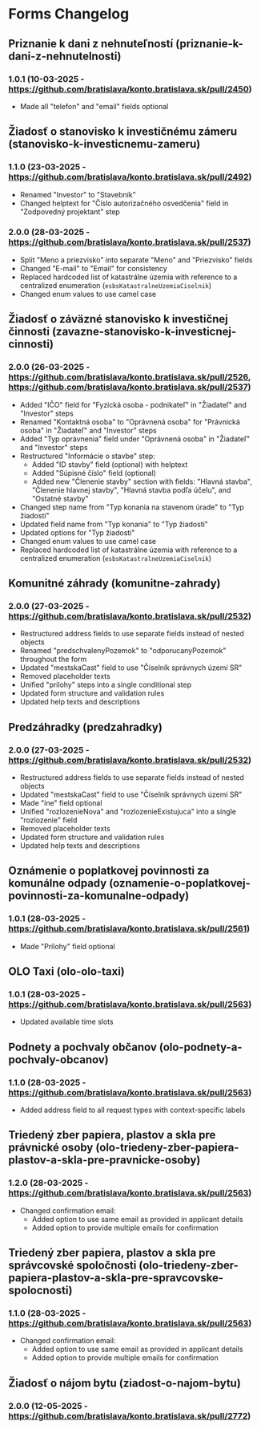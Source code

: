 # Forms Changelog

## Priznanie k dani z nehnuteľností (priznanie-k-dani-z-nehnutelnosti)

### 1.0.1 (10-03-2025 - https://github.com/bratislava/konto.bratislava.sk/pull/2450)

- Made all "telefon" and "email" fields optional

## Žiadosť o stanovisko k investičnému zámeru (stanovisko-k-investicnemu-zameru)

### 1.1.0 (23-03-2025 - https://github.com/bratislava/konto.bratislava.sk/pull/2492)

- Renamed "Investor" to "Stavebník"
- Changed helptext for "Číslo autorizačného osvedčenia" field in "Zodpovedný projektant" step

### 2.0.0 (28-03-2025 - https://github.com/bratislava/konto.bratislava.sk/pull/2537)

- Split "Meno a priezvisko" into separate "Meno" and "Priezvisko" fields
- Changed "E-mail" to "Email" for consistency
- Replaced hardcoded list of katastrálne územia with reference to a centralized enumeration (`esbsKatastralneUzemiaCiselnik`)
- Changed enum values to use camel case

## Žiadosť o záväzné stanovisko k investičnej činnosti (zavazne-stanovisko-k-investicnej-cinnosti)

### 2.0.0 (26-03-2025 - https://github.com/bratislava/konto.bratislava.sk/pull/2526, https://github.com/bratislava/konto.bratislava.sk/pull/2537)

- Added "IČO" field for "Fyzická osoba - podnikateľ" in "Žiadateľ" and "Investor" steps
- Renamed "Kontaktná osoba" to "Oprávnená osoba" for "Právnická osoba" in "Žiadateľ" and "Investor" steps
- Added "Typ oprávnenia" field under "Oprávnená osoba" in "Žiadateľ" and "Investor" steps
- Restructured "Informácie o stavbe" step:
  - Added "ID stavby" field (optional) with helptext
  - Added "Súpisné číslo" field (optional)
  - Added new "Členenie stavby" section with fields: "Hlavná stavba", "Členenie hlavnej stavby", "Hlavná stavba podľa účelu", and "Ostatné stavby"
- Changed step name from "Typ konania na stavenom úrade" to "Typ žiadosti"
- Updated field name from "Typ konania" to "Typ žiadosti"
- Updated options for "Typ žiadosti"
- Changed enum values to use camel case
- Replaced hardcoded list of katastrálne územia with reference to a centralized enumeration (`esbsKatastralneUzemiaCiselnik`)

## Komunitné záhrady (komunitne-zahrady)

### 2.0.0 (27-03-2025 - https://github.com/bratislava/konto.bratislava.sk/pull/2532)

- Restructured address fields to use separate fields instead of nested objects
- Renamed "predschvalenyPozemok" to "odporucanyPozemok" throughout the form
- Updated "mestskaCast" field to use "Číselník správnych území SR"
- Removed placeholder texts
- Unified "prilohy" steps into a single conditional step
- Updated form structure and validation rules
- Updated help texts and descriptions

## Predzáhradky (predzahradky)

### 2.0.0 (27-03-2025 - https://github.com/bratislava/konto.bratislava.sk/pull/2532)

- Restructured address fields to use separate fields instead of nested objects
- Updated "mestskaCast" field to use "Číselník správnych území SR"
- Made "ine" field optional
- Unified "rozlozenieNova" and "rozlozenieExistujuca" into a single "rozlozenie" field
- Removed placeholder texts
- Updated form structure and validation rules
- Updated help texts and descriptions

## Oznámenie o poplatkovej povinnosti za komunálne odpady (oznamenie-o-poplatkovej-povinnosti-za-komunalne-odpady)

### 1.0.1 (28-03-2025 - https://github.com/bratislava/konto.bratislava.sk/pull/2561)

- Made "Prílohy" field optional

## OLO Taxi (olo-olo-taxi)

### 1.0.1 (28-03-2025 - https://github.com/bratislava/konto.bratislava.sk/pull/2563)

- Updated available time slots

## Podnety a pochvaly občanov (olo-podnety-a-pochvaly-obcanov)

### 1.1.0 (28-03-2025 - https://github.com/bratislava/konto.bratislava.sk/pull/2563)

- Added address field to all request types with context-specific labels

## Triedený zber papiera, plastov a skla pre právnické osoby (olo-triedeny-zber-papiera-plastov-a-skla-pre-pravnicke-osoby)

### 1.2.0 (28-03-2025 - https://github.com/bratislava/konto.bratislava.sk/pull/2563)

- Changed confirmation email:
  - Added option to use same email as provided in applicant details
  - Added option to provide multiple emails for confirmation

## Triedený zber papiera, plastov a skla pre správcovské spoločnosti (olo-triedeny-zber-papiera-plastov-a-skla-pre-spravcovske-spolocnosti)

### 1.1.0 (28-03-2025 - https://github.com/bratislava/konto.bratislava.sk/pull/2563)

- Changed confirmation email:
  - Added option to use same email as provided in applicant details
  - Added option to provide multiple emails for confirmation

## Žiadosť o nájom bytu (ziadost-o-najom-bytu)

### 2.0.0 (12-05-2025 - https://github.com/bratislava/konto.bratislava.sk/pull/2772)
